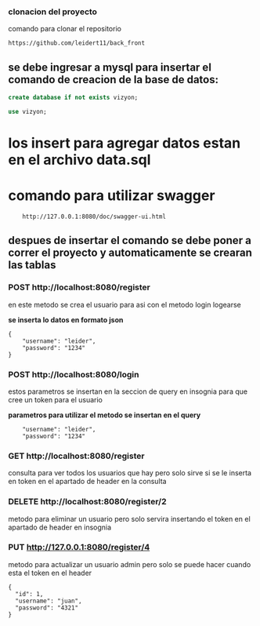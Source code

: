 ### clonacion del proyecto

comando para clonar el repositorio 

```
https://github.com/leidert11/back_front
```

## se debe ingresar a mysql para insertar el comando de creacion de la base de datos:

```sql
create database if not exists vizyon;

use vizyon;
```
# los insert para agregar datos estan en el archivo data.sql

# comando para utilizar swagger

```
    http://127.0.0.1:8080/doc/swagger-ui.html
```

## despues de insertar el comando se debe poner a correr el proyecto y automaticamente se crearan las tablas 

### POST http://localhost:8080/register

en este metodo se crea el usuario para asi con el metodo login logearse

**se inserta lo datos en formato json**

```
{
    "username": "leider",
    "password": "1234"
}
```
### POST http://localhost:8080/login

estos parametros se insertan en la seccion de query en insognia para que cree un token para el usuario


**parametros para utilizar el metodo se insertan en el query**
```
    "username": "leider",
    "password": "1234"
```
### GET http://localhost:8080/register

consulta para ver todos los usuarios que hay pero solo sirve si se le inserta en token en el apartado de header en la consulta

### DELETE http://localhost:8080/register/2

metodo para eliminar un usuario pero solo servira insertando el token en el apartado de header en insognia

### PUT http://127.0.0.1:8080/register/4

metodo para actualizar un usuario admin pero solo se puede hacer cuando esta el token en el header

```
{
  "id": 1,
  "username": "juan",
  "password": "4321"
}
```
